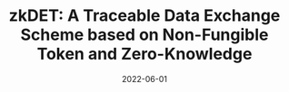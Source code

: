 ---
title: "zkDET: A Traceable Data Exchange Scheme based on Non-Fungible Token and Zero-Knowledge"
collection: publications
permalink: publications/ZKDET_A_Traceable_and Privacy-Preserving_Data_Exchange_Scheme_based_on_Non-Fungible_Token_and_Zero-Knowledge.pdf
category: 'privacy, zero-knowledge'
date: 2022-06-01
venue: 'IEEE International Conference on Distributed Computing Systems (ICDCS)'
citation: 'R. Song, S. Gao, Y. Song, B. Xiao, “zkDET: A Traceable Data Exchange Scheme based on Non-Fungible Token and Zero-Knowledge”, in <i>Proc. of the IEEE International Conference on Distributed Computing Systems (ICDCS)</i>, Bologna, Italy, 10-13 July 2022.'
citebib: publications/ZKDET_A_Traceable_and_Privacy-Preserving_Data_Exchange_Scheme_based_on_Non-Fungible_Token_and_Zero-Knowledge.html
---